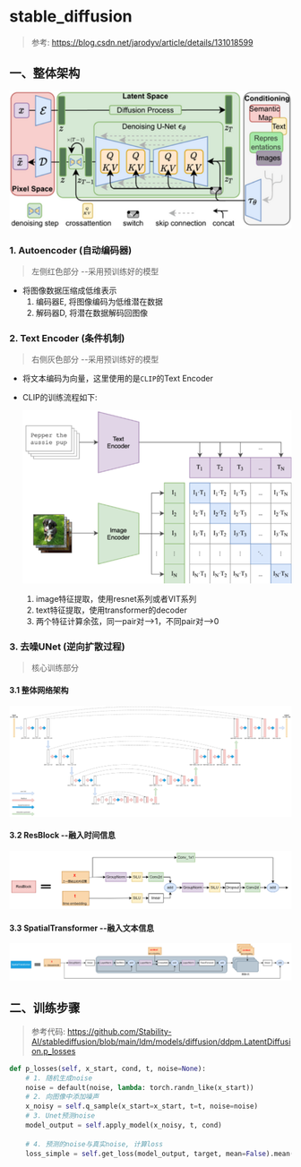# stable_diffusion

> 参考: https://blog.csdn.net/jarodyv/article/details/131018599

## 一、整体架构

![sd](jpegs/sd.png)

### 1. Autoencoder (自动编码器)
> 左侧红色部分 --采用预训练好的模型

- 将图像数据压缩成低维表示
    1. 编码器E, 将图像编码为低维潜在数据
    2. 解码器D, 将潜在数据解码回图像


### 2. Text Encoder (条件机制)
> 右侧灰色部分 --采用预训练好的模型

- 将文本编码为向量，这里使用的是`CLIP`的Text Encoder
- CLIP的训练流程如下:

    ![CLIP](jpegs/CLIP.png)
    1. image特征提取，使用resnet系列或者VIT系列
    2. text特征提取，使用transformer的decoder
    3. 两个特征计算余弦，同一pair对-->1，不同pair对-->0

### 3. 去噪UNet (逆向扩散过程)
> 核心训练部分

#### 3.1 整体网络架构

![unet](jpegs/unet.png)

#### 3.2 ResBlock --融入时间信息

![ResBlock](jpegs/ResBlock.png)

#### 3.3 SpatialTransformer --融入文本信息

![SpatialTransformer](jpegs/SpatialTransformer.png)

## 二、训练步骤
> 参考代码: https://github.com/Stability-AI/stablediffusion/blob/main/ldm/models/diffusion/ddpm.LatentDiffusion.p_losses

```python
def p_losses(self, x_start, cond, t, noise=None):
    # 1. 随机生成noise
    noise = default(noise, lambda: torch.randn_like(x_start))
    # 2. 向图像中添加噪声
    x_noisy = self.q_sample(x_start=x_start, t=t, noise=noise)
    # 3. Unet预测noise
    model_output = self.apply_model(x_noisy, t, cond)

    # 4. 预测的noise与真实noise, 计算loss
    loss_simple = self.get_loss(model_output, target, mean=False).mean([1, 2, 3])
```